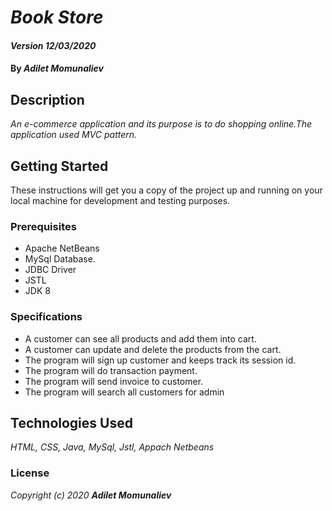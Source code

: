 # _Book Store_

#### _Version 12/03/2020_

#### By _**Adilet Momunaliev**_

## Description

_An e-commerce application and its purpose is to do shopping online.The application used MVC pattern._

## Getting Started

These instructions will get you a copy of the project up and running on your local machine for development and testing purposes.

### Prerequisites

* Apache NetBeans
* MySql Database.
* JDBC Driver
* JSTL 
* JDK 8
### Specifications

* A customer can see all products and add them into cart.
* A customer can update and delete the products from the cart.
* The program will sign up customer and keeps track its session id.
* The program will do transaction payment.
* The program will send invoice to customer.
* The program will search all customers for admin


## Technologies Used

_HTML, CSS, Java, MySql, Jstl, Appach Netbeans_

### License

*_Copyright (c) 2020 **Adilet Momunaliev**_*